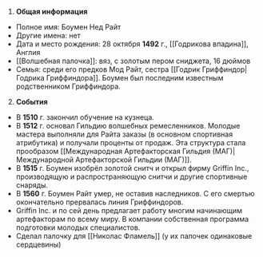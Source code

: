 1. **Общая информация**
 - Полное имя: Боумен Нед Райт
 - Другие имена: нет
 - Дата и место рождения: 28 октября **1492** г., [[Годрикова впадина]], Англия
 - [[Волшебная палочка]]: вяз, с золотым пером сниджета, 16 дюймов
 - Семья: среди его предков Мод Райт, сестра [[Годрик Гриффиндор|Годрика Гриффиндора]]. Боумен был последним известным родственником Гриффиндора.

2. **События**
 - В **1510** г. закончил обучение на кузнеца.
 - В **1512** г. основал Гильдию волшебных ремесленников. Молодые мастера выполняли для Райта заказы (в основном спортивная атрибутика) и получали проценты от продаж. Эта структура стала прообразом [[Международная Артефакторская Гильдия (МАГ)|Международной Артефакторской Гильдии (МАГ)]].
 - В **1515** г. Боумен изобрёл золотой снитч и открыл фирму Griffin Inc., производящую и распространяющую снитчи и другие спортивные снаряды.
 - В **1560** г. Боумен Райт умер, не оставив наследников. С его смертью окончательно прервалась линия Гриффиндоров.
 - Griffin Inc. и по сей день предлагает работу многим начинающим артефакторам по всему миру. В компании собственная программа подготовки молодых специалистов.
 - Сделал палочку для [[Николас Фламель]] (у их палочек одинаковые сердцевины)